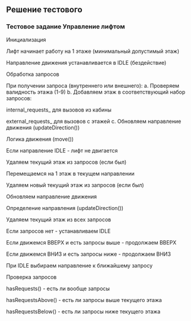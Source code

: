 ## Решение тестового

### Тестовое задание Управление лифтом

Инициализация

Лифт начинает работу на 1 этаже (минимальный допустимый этаж)

Направление движения устанавливается в IDLE (бездействие)

Обработка запросов

При получении запроса (внутреннего или внешнего):
a. Проверяем валидность этажа (1-9)
b. Добавляем этаж в соответствующий набор запросов:

internal_requests_ для вызовов из кабины

external_requests_ для вызовов с этажей
c. Обновляем направление движения (updateDirection())

Логика движения (move())

Если направление IDLE - лифт не двигается

Удаляем текущий этаж из запросов (если был)

Перемещаемся на 1 этаж в текущем направлении

Удаляем новый текущий этаж из запросов (если был)

Обновляем направление движения

Определение направления (updateDirection())

Удаляем текущий этаж из всех запросов

Если запросов нет - устанавливаем IDLE

Если движемся ВВЕРХ и есть запросы выше - продолжаем ВВЕРХ

Если движемся ВНИЗ и есть запросы ниже - продолжаем ВНИЗ

При IDLE выбираем направление к ближайшему запросу

Проверка запросов

hasRequests() - есть ли вообще запросы

hasRequestsAbove() - есть ли запросы выше текущего этажа

hasRequestsBelow() - есть ли запросы ниже текущего этажа